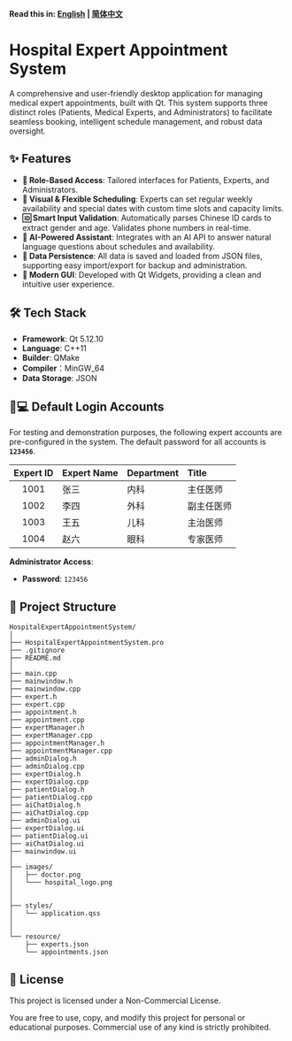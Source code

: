 **Read this in: [English](README.md) | [简体中文](README.zh.md)**

# Hospital Expert Appointment System

A comprehensive and user-friendly desktop application for managing medical expert appointments, built with Qt. This system supports three distinct roles (Patients, Medical Experts, and Administrators) to facilitate seamless booking, intelligent schedule management, and robust data oversight.

## ✨ Features

-   **👥 Role-Based Access**: Tailored interfaces for Patients, Experts, and Administrators.
-   **📅 Visual & Flexible Scheduling**: Experts can set regular weekly availability and special dates with custom time slots and capacity limits.
-   **🆔 Smart Input Validation**: Automatically parses Chinese ID cards to extract gender and age. Validates phone numbers in real-time.
-   **🤖 AI-Powered Assistant**: Integrates with an AI API to answer natural language questions about schedules and availability.
-   **💾 Data Persistence**: All data is saved and loaded from JSON files, supporting easy import/export for backup and administration.
-   **🎨 Modern GUI**: Developed with Qt Widgets, providing a clean and intuitive user experience.

## 🛠️ Tech Stack

-   **Framework**: Qt 5.12.10
-   **Language**: C++11
-   **Builder**: QMake 
-   **Compiler**：MinGW_64
-   **Data Storage**: JSON

## 👨💻 Default Login Accounts

For testing and demonstration purposes, the following expert accounts are pre-configured in the system. The default password for all accounts is **`123456`**.

| Expert ID | Expert Name | Department | Title         |
| :-------: | :---------- | :--------- | :------------ |
|   1001    | 张三 | 内科         | 主任医师        |
|   1002    | 李四    | 外科         | 副主任医师      |
|   1003    | 王五  | 儿科         | 主治医师        |
|   1004    | 赵六 | 眼科         | 专家医师        |

**Administrator Access**:
-   **Password**: `123456`

## 📁 Project Structure

```
HospitalExpertAppointmentSystem/  
│
├── HospitalExpertAppointmentSystem.pro    
├── .gitignore                            
├── README.md                         
│
├── main.cpp                          
├── mainwindow.h                     
├── mainwindow.cpp                      
├── expert.h                           
├── expert.cpp                         
├── appointment.h                    
├── appointment.cpp                   
├── expertManager.h                   
├── expertManager.cpp               
├── appointmentManager.h               
├── appointmentManager.cpp              
├── adminDialog.h                      
├── adminDialog.cpp                   
├── expertDialog.h                     
├── expertDialog.cpp                   
├── patientDialog.h                 
├── patientDialog.cpp                 
├── aiChatDialog.h  
├── aiChatDialog.cpp                  
├── adminDialog.ui
├── expertDialog.ui
├── patientDialog.ui
├── aiChatDialog.ui
├── mainwindow.ui
│
├── images/
│   ├── doctor.png                    
│   └─── hospital_logo.png             
│   
│
├── styles/    
│   └── application.qss
│   
│
└── resource/                      
    ├── experts.json                 
    └── appointments.json         
```

## 📄 License

This project is licensed under a Non-Commercial License.

You are free to use, copy, and modify this project for personal or educational purposes.
Commercial use of any kind is strictly prohibited.
